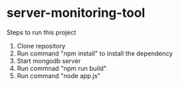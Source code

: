 # server-monitoring-tool

Steps to run this project
1. Clone repository
2. Run command "npm install" to install the dependency
3. Start mongodb server
4. Run commnad "npm run build"
5. Run command "node app.js"
